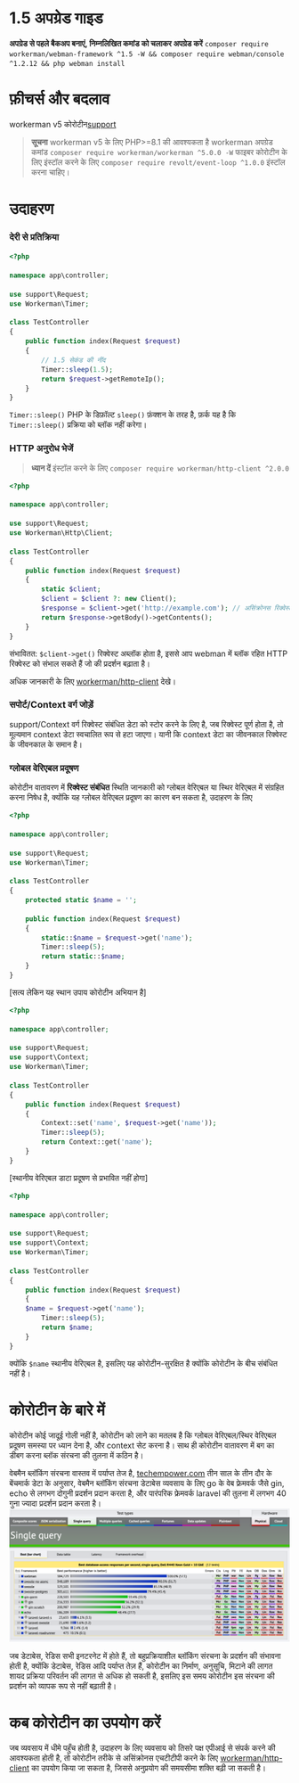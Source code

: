 # 1.5 अपग्रेड गाइड

**अपग्रेड से पहले बैकअप बनाएं, निम्नलिखित कमांड को चलाकर अपग्रेड करें**
`composer require workerman/webman-framework ^1.5 -W && composer require webman/console ^1.2.12 && php webman install`

# फ़ीचर्स और बदलाव

workerman v5 कोरोटीन[support](https://www.workerman.net/doc/workerman/fiber.html)

> **सूचना**
> workerman v5 के लिए PHP>=8.1 की आवश्यकता है
> workerman अपग्रेड कमांड `composer require workerman/workerman ^5.0.0 -W`
> फाइबर कोरोटीन के लिए इंस्टॉल करने के लिए `composer require revolt/event-loop ^1.0.0` इंस्टॉल करना चाहिए।

# उदाहरण
### देरी से प्रतिक्रिया

```php
<?php

namespace app\controller;

use support\Request;
use Workerman\Timer;

class TestController
{
    public function index(Request $request)
    {
        // 1.5 सेकंड की नींद
        Timer::sleep(1.5);
        return $request->getRemoteIp();
    }
}
``` 
`Timer::sleep()` PHP के डिफ़ॉल्ट `sleep()` फ़ंक्शन के तरह है, फ़र्क यह है कि `Timer::sleep()` प्रक्रिया को ब्लॉक नहीं करेगा।

### HTTP अनुरोध भेजें

> **ध्यान दें**
> इंस्टॉल करने के लिए `composer require workerman/http-client ^2.0.0`

```php
<?php

namespace app\controller;

use support\Request;
use Workerman\Http\Client;

class TestController
{
    public function index(Request $request)
    {
        static $client;
        $client = $client ?: new Client();
        $response = $client->get('http://example.com'); // असिंक्रोनस रिक्वेस्ट प्रेषित करने के लिए सिंक्रोनस फ़ंक्शन
        return $response->getBody()->getContents();
    }
}
```
संभावितत: `$client->get()` रिक्वेस्ट अब्लॉक होता है, इससे आप webman में ब्लॉक रहित HTTP रिक्वेस्ट को संभाल सकते हैं जो की प्रदर्शन बढ़ाता है।

अधिक जानकारी के लिए [workerman/http-client](https://www.workerman.net/doc/workerman/components/workerman-http-client.html) देखे।

### सपोर्ट/Context वर्ग जोड़ें

support/Context वर्ग रिक्वेस्ट संबंधित डेटा को स्टोर करने के लिए है, जब रिक्वेस्ट पूर्ण होता है, तो मूल्यमान context डेटा स्वचालित रूप से हटा जाएगा। यानी कि context डेटा का जीवनकाल रिक्वेस्ट के जीवनकाल के समान है।

### ग्लोबल वेरिएबल प्रदूषण

कोरोटीन वातावरण में **रिक्वेस्ट संबंधित** स्थिति जानकारी को ग्लोबल वेरिएबल या स्थिर वेरिएबल में संग्रहित करना निषेध है, क्योंकि यह ग्लोबल वेरिएबल प्रदूषण का कारण बन सकता है, उदाहरण के लिए

```php
<?php

namespace app\controller;

use support\Request;
use Workerman\Timer;

class TestController
{
    protected static $name = '';

    public function index(Request $request)
    {
        static::$name = $request->get('name');
        Timer::sleep(5);
        return static::$name;
    }
}
```

[सत्य लेकिन यह स्थान उपाय कोरोटीन अभियान है]
```php
<?php

namespace app\controller;

use support\Request;
use support\Context;
use Workerman\Timer;

class TestController
{
    public function index(Request $request)
    {
        Context::set('name', $request->get('name'));
        Timer::sleep(5);
        return Context::get('name');
    }
}
```

[स्थानीय वेरिएबल डाटा प्रदूषण से प्रभावित नहीं होगा]
```php
<?php

namespace app\controller;

use support\Request;
use support\Context;
use Workerman\Timer;

class TestController
{
    public function index(Request $request)
    {
    $name = $request->get('name');
        Timer::sleep(5);
        return $name;
    }
}
```
क्योंकि `$name` स्थानीय वेरिएबल है, इसलिए यह कोरोटीन-सुरक्षित है क्योंकि कोरोटीन के बीच संबंधित नहीं है।

# कोरोटीन के बारे में
कोरोटीन कोई जादूई गोली नहीं है, कोरोटीन को लाने का मतलब है कि ग्लोबल वेरिएबल/स्थिर वेरिएबल प्रदूषण समस्या पर ध्यान देना है, और context सेट करना है। साथ ही कोरोटीन वातावरण में बग का डीबग करना ब्लॉक संरचना की तुलना में कठिन है।

वेबमैन ब्लॉकिंग संरचना वास्तव में पर्याप्त तेज है, [techempower.com](https://www.techempower.com/benchmarks/#section=data-r21&l=zijnjz-6bj&test=db&f=1ekg-cbcw-2t4w-27wr68-pc0-iv9slc-0-1ekgw-39g-kxs00-o0zk-4fu13d-2x8do8-2) तीन साल के तीन दौर के बेंचमार्क डेटा के अनुसार, वेबमैन ब्लॉकिंग संरचना डेटाबेस व्यवसाय के लिए go के वेब फ्रेमवर्क जैसे gin, echo से लगभग दोगुनी प्रदर्शन प्रदान करता है, और पारंपरिक फ्रेमवर्क laravel की तुलना में लगभग 40 गुना ज्यादा प्रदर्शन प्रदान करता है।
![](../../assets/img/benchemarks-go-sw.png?)

जब डेटाबेस, रेडिस सभी इनटरनेट में होते हैं, तो बहुप्रक्रियाशील ब्लॉकिंग संरचना के प्रदर्शन की संभावना होती है, क्योंकि डेटाबेस, रेडिस आदि पर्याप्त तेज़ हैं, कोरोटीन का निर्माण, अनुसूचि, मिटाने की लागत शायद प्रक्रिया परिवर्तन की लागत से अधिक हो सकती है, इसलिए इस समय कोरोटीन इस संरचना की प्रदर्शन को व्यापक रूप से नहीं बढ़ाती है।

# कब कोरोटीन का उपयोग करें
जब व्यवसाय में धीमे पहुँच होती है, उदाहरण के लिए व्यवसाय को तिसरे पक्ष एपीआई से संपर्क करने की आवश्यकता होती है, तो कोरोटीन तरीके से असिंक्रोनस एचटीटीपी करने के लिए [workerman/http-client](https://www.workerman.net/doc/workerman/components/workerman-http-client.html) का उपयोग किया जा सकता है, जिससे अनुप्रयोग की समयसीमा शक्ति बढ़ी जा सकती है।
